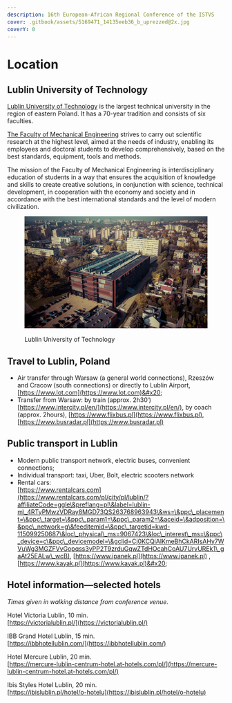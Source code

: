 ```yaml
---
description: 16th European-African Regional Conference of the ISTVS
cover: .gitbook/assets/5169471_14135eeb36_b_uprezzed@2x.jpg
coverY: 0
---
```


# Location

## Lublin University of Technology

[Lublin University of Technology](https://pollub.pl/) is the largest technical university in the region of eastern Poland. It has a 70-year tradition and consists of six faculties.

[The Faculty of Mechanical Engineering](https://wm.pollub.pl/) strives to carry out scientific research at the highest level, aimed at the needs of industry, enabling its employees and doctoral students to develop comprehensively, based on the best standards, equipment, tools and methods.

The mission of the Faculty of Mechanical Engineering is interdisciplinary education of students in a way that ensures the acquisition of knowledge and skills to create creative solutions, in conjunction with science, technical development, in cooperation with the economy and society and in accordance with the best international standards and the level of modern civilization.

<figure><img src=".gitbook/assets/LIT.png" alt=""><figcaption><p>Lublin University of Technology</p></figcaption></figure>

## Travel to Lublin, Poland

* Air transfer through Warsaw (a general world connections), Rzeszów and Cracow (south connections) or directly to Lublin Airport, [https://www.lot.com](https://www.lot.com)&#x20;
* Transfer from Warsaw: by train (approx. 2h30‘) [https://www.intercity.pl/en/](https://www.intercity.pl/en/), by coach (approx. 2hours), [https://www.flixbus.pl](https://www.flixbus.pl), [https://www.busradar.pl](https://www.busradar.pl)

## Public transport in Lublin

* Modern public transport network, electric buses, convenient connections;
* Individual transport: taxi, Uber, Bolt, electric scooters network
* Rental cars: \
  [https://www.rentalcars.com](https://www.rentalcars.com/pl/city/pl/lublin/?affiliateCode=ggle\&preflang=pl\&label=lublin-m\_4RTyPMwzVDRay8MGD73QS263768963943\&ws=\&ppc\_placement=\&ppc\_target=\&ppc\_param1=\&ppc\_param2=\&aceid=\&adposition=\&ppc\_network=g\&feeditemid=\&ppc\_targetid=kwd-115099250687\&loc\_physical\_ms=9067423\&loc\_interest\_ms=\&ppc\_device=c\&ppc\_devicemodel=\&gclid=Cj0KCQiAlKmeBhCkARIsAHy7WVuWg3MGZFVvGopqss3yPP2T9zrduGqwZTdHOcahCoAU7UrvUREk1\_gaAt25EALw\_wcB), [https://www.ipanek.pl](https://www.ipanek.pl) , [https://www.kayak.pl](https://www.kayak.pl)&#x20;

## Hotel information—selected hotels

_Times given in walking distance from conference venue._

Hotel Victoria Lublin, 10 min.\
[https://victorialublin.pl/](https://victorialublin.pl/)

IBB Grand Hotel Lublin, 15 min.\
[https://ibbhotellublin.com/](https://ibbhotellublin.com/)

Hotel Mercure Lublin, 20 min.\
[https://mercure-lublin-centrum-hotel.at-hotels.com/pl/](https://mercure-lublin-centrum-hotel.at-hotels.com/pl/)

Ibis Styles Hotel Lublin, 20 min.\
[https://ibislublin.pl/hotel/o-hotelu](https://ibislublin.pl/hotel/o-hotelu)
